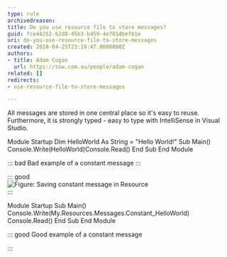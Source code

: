 ```yaml
---
type: rule
archivedreason: 
title: Do you use resource file to store messages?
guid: fce44252-62d0-45b3-b459-4e7014bef61e
uri: do-you-use-resource-file-to-store-messages
created: 2018-04-25T23:19:47.0000000Z
authors:
- title: Adam Cogan
  url: https://ssw.com.au/people/adam-cogan
related: []
redirects:
- use-resource-file-to-store-messages

---
```


All messages are stored in one central place so it's easy to reuse. Furthermore, it is strongly typed - easy to type with IntelliSense in Visual Studio.

<!--endintro-->

Module Startup Dim HelloWorld As String = "Hello World!" Sub Main() Console.Write(HelloWorld)Console.Read() End Sub End Module


::: bad
Bad example of a constant message
:::


::: good  
![Figure: Saving constant message in Resource](BetterCode\_ConstantMessages.gif)  
:::  

Module Startup Sub Main() Console.Write(My.Resources.Messages.Constant\_HelloWorld) Console.Read() End Sub End Module


::: good
Good example of a constant message 

:::
